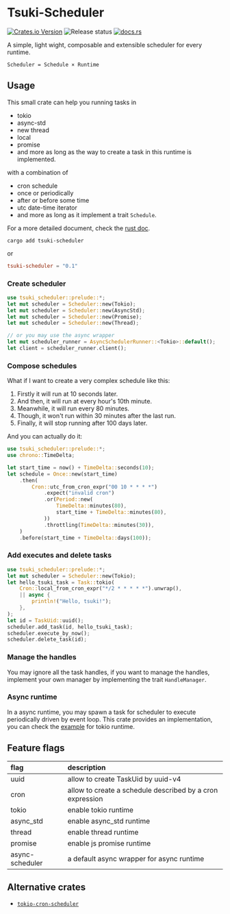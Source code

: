 # Tsuki-Scheduler
[![Crates.io Version](https://img.shields.io/crates/v/tsuki-scheduler)](https://crates.io/crates/tsuki-scheduler)
![Release status](https://github.com/4t145/tsuki-scheduler/actions/workflows/test-and-release.yml/badge.svg)
[![docs.rs](https://img.shields.io/docsrs/tsuki-scheduler)](https://docs.rs/tsuki-scheduler)

A simple, light wight, composable and extensible scheduler for every runtime.
```text
Scheduler = Schedule × Runtime
```

## Usage

This small crate can help you running tasks in 

- tokio
- async-std
- new thread
- local
- promise
- and more as long as the way to create a task in this runtime is implemented.

with a combination of

- cron schedule
- once or periodically
- after or before some time
- utc date-time iterator
- and more as long as it implement a trait `Schedule`.

For a more detailed document, check the [rust doc](https://docs.rs/tsuki-scheduler).

```shell
cargo add tsuki-scheduler
```

or 

```toml
tsuki-scheduler = "0.1"
```
### Create scheduler
```rust
use tsuki_scheduler::prelude::*;
let mut scheduler = Scheduler::new(Tokio);
let mut scheduler = Scheduler::new(AsyncStd);
let mut scheduler = Scheduler::new(Promise);
let mut scheduler = Scheduler::new(Thread);

// or you may use the async wrapper
let mut scheduler_runner = AsyncSchedulerRunner::<Tokio>::default();
let client = scheduler_runner.client();
```

### Compose schedules
What if I want to create a very complex schedule like this:

1. Firstly it will run at 10 seconds later.
2. And then, it will run at every hour's 10th minute.
3. Meanwhile, it will run every 80 minutes.
4. Though, it won't run within 30 minutes after the last run.
5. Finally, it will stop running after 100 days later.

And you can actually do it:
```rust
use tsuki_scheduler::prelude::*;
use chrono::TimeDelta;

let start_time = now() + TimeDelta::seconds(10);
let schedule = Once::new(start_time)
    .then(
        Cron::utc_from_cron_expr("00 10 * * * *")
            .expect("invalid cron")
            .or(Period::new(
                TimeDelta::minutes(80),
                start_time + TimeDelta::minutes(80),
            ))
            .throttling(TimeDelta::minutes(30)),
    )
    .before(start_time + TimeDelta::days(100));
```

### Add executes and delete tasks
```rust
use tsuki_scheduler::prelude::*;
let mut scheduler = Scheduler::new(Tokio);
let hello_tsuki_task = Task::tokio(
    Cron::local_from_cron_expr("*/2 * * * * *").unwrap(),
    || async {
        println!("Hello, tsuki!");
    },
);
let id = TaskUid::uuid();
scheduler.add_task(id, hello_tsuki_task);
scheduler.execute_by_now();
scheduler.delete_task(id);
```

### Manage the handles
You may ignore all the task handles, if you want to manage the handles, implement your own manager by implementing the trait `HandleManager`.

### Async runtime
In a async runtime, you may spawn a task for scheduler to execute periodically driven by event loop. This crate provides an implementation, you can check the [example](examples/tokio.rs) for tokio runtime.

## Feature flags
|flag|description|
|:---|:----------|
|uuid|allow to create TaskUid by uuid-v4 |
|cron|allow to create a schedule described by a cron expression |
|tokio|enable tokio runtime |
|async_std|enable async_std runtime |
|thread|enable thread runtime |
|promise|enable js promise runtime |
|async-scheduler|a default async wrapper for async runtime|


## Alternative crates
* [`tokio-cron-scheduler`](https://github.com/mvniekerk/tokio-cron-scheduler)
